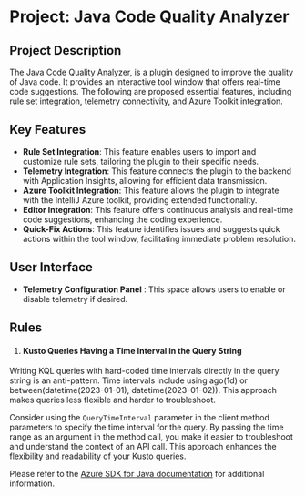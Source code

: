 # Project: Java Code Quality Analyzer

## Project Description
The Java Code Quality Analyzer, is a plugin designed to improve the quality of Java code. It provides an interactive tool window that offers real-time code suggestions. The following are proposed essential features, including rule set integration, telemetry connectivity, and Azure Toolkit integration.

## Key Features

- **Rule Set Integration**: This feature enables users to import and customize rule sets, tailoring the plugin to their specific needs.
- **Telemetry Integration**: This feature connects the plugin to the backend with Application Insights, allowing for efficient data transmission.
- **Azure Toolkit Integration**: This feature allows the plugin to integrate with the IntelliJ Azure toolkit, providing extended functionality.
- **Editor Integration**: This feature offers continuous analysis and real-time code suggestions, enhancing the coding experience.
- **Quick-Fix Actions**: This feature identifies issues and suggests quick actions within the tool window, facilitating immediate problem resolution.

## User Interface
- **Telemetry Configuration Panel** : This space allows users to enable or disable telemetry if desired.


## Rules
1. #### Kusto Queries Having a Time Interval in the Query String

Writing KQL queries with hard-coded time intervals directly in the query string is an anti-pattern. 
Time intervals include using ago(1d) or between(datetime(2023-01-01), datetime(2023-01-02)). 
This approach makes queries less flexible and harder to troubleshoot.

Consider using the `QueryTimeInterval` parameter in the client method parameters to specify the time interval for the query. 
By passing the time range as an argument in the method call, you make it easier to troubleshoot and understand the context of an API call. 
This approach enhances the flexibility and readability of your Kusto queries.

Please refer to the [Azure SDK for Java documentation](https://learn.microsoft.com/en-us/java/api/com.azure.monitor.query.models.querytimeinterval?view=azure-java-stable) for additional information.